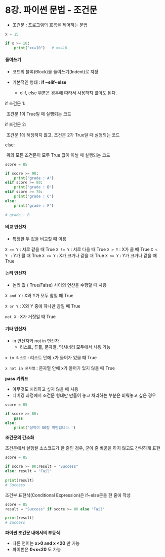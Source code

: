 # 8강. 파이썬 문법 - 조건문



* 조건문 : 프로그램의 흐름을 제어하는 문법

```python
x = 15

if x >= 10:
    print("x>=10")   # x>=10
```



#### 들여쓰기

* 코드의 블록(Block)을 들여쓰기(Indent)로 지정



* 기본적인 형태 : **if ~elif~else**

  * elif, else 부분은 경우에 따라서 사용하지 않아도 된다.

  

if 조건문 1:

​		조건문 1이 True일 때 실행되는 코드

if 조건문 2:

​		조건문 1에 해당하지 않고, 조건문 2가 True일 때 실행되는 코드

else: 

​		위의 모든 조건문이 모두 True 값이 아닐 때 실행되는 코드

```python
score = 85

if score >= 90:
    print('grade : A')
elif score >= 80:
    print('grade : B')
elif score >= 70:
    print('grade : C')
else:
    print('grade : F')
    
# grade : B
```



#### 비교 연산자

* 특정한 두 값을 비교할 때 이용

```X == Y``` : 서로 같을 때 True
```X != Y``` : 서로 다을 때 True
```X > Y``` :  X가 클 때 True
```X < Y ``` : Y가 클 때 True
```X >= Y``` : X가 크거나 같을 때 True
```X <= Y``` : Y가 크거나 같을 때 True



#### 논리 연산자

* 논리 값 ( True/False) 사이의 연산을 수행할 때 사용

```X and Y``` : X와 Y가 모두 참일 때 True

```X or Y``` : X와 Y 중에 하나만 참일 때 True

```not X``` : X가 거짓일 때 True



#### 기타 연산자

* in 연산자와 not in 연산자
  * 리스트, 튜플, 문자열, 딕셔너리 모두에서 사용 가능

```x in 리스트``` : 리스트 안에 x가 들어가 있을 때 True

```x not in 문자열``` : 문자열 안에 x가 들어가 있지 않을 때 True



**pass 키워드**

- 아무것도 처리하고 싶지 않을 때 사용
- 디버깅 과정에서 조건문 형태만 만들어 놓고 처리하는 부분은 비워놓고 싶은 경우

```python
score = 85

if score >= 80:
    pass
else:
    print('성적이 80점 미만입니다.')
```



**조건문의 간소화**

 조건문에서 실행될 소스코드가 한 줄인 경우, 굳이 줄 바꿈을 하지 않고도 간략하게 표현

```python
score = 85

if score >= 80:result = "Success"
else: result = 'Fail'
    
print(result)
# Success
```



조건부 표현식(Conditional Expression)은 if~else문을 한 줄에 작성

```python
score = 85
result = "Success" if score >= 80 else "Fail"

print(result)
# Success
```



**파이썬 조건문 내에서의 부등식**

- 다른 언어는 **x>0 and x <20** 만 가능
- 파이썬은 **0<x<20** 도 가능

